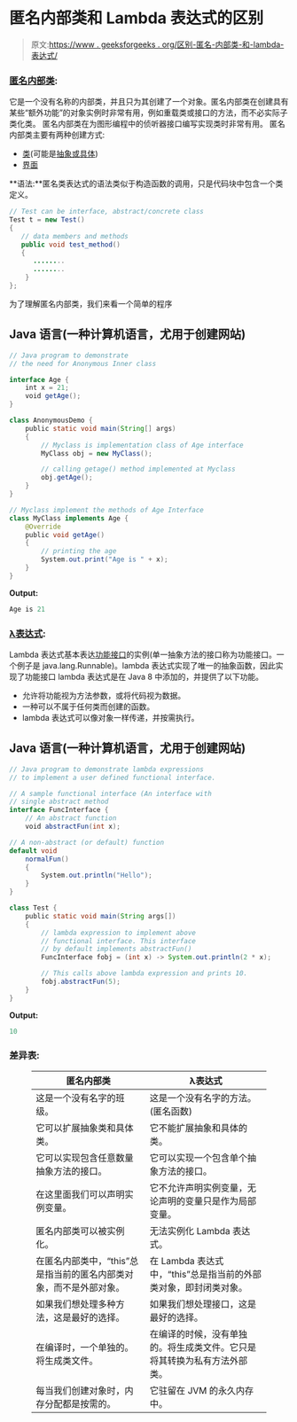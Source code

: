 # 匿名内部类和 Lambda 表达式的区别

> 原文:[https://www . geeksforgeeks . org/区别-匿名-内部类-和-lambda-表达式/](https://www.geeksforgeeks.org/difference-between-anonymous-inner-class-and-lambda-expression/)

### [匿名内部类](https://www.geeksforgeeks.org/anonymous-inner-class-java/):

它是一个没有名称的内部类，并且只为其创建了一个对象。匿名内部类在创建具有某些“额外功能”的对象实例时非常有用，例如重载类或接口的方法，而不必实际子类化类。
匿名内部类在为图形编程中的侦听器接口编写实现类时非常有用。
匿名内部类主要有两种创建方式:

*   [类](https://www.geeksforgeeks.org/classes-objects-java/)(可能是[抽象或具体](https://www.geeksforgeeks.org/difference-between-abstract-class-and-concrete-class-in-java/))
*   [界面](https://www.geeksforgeeks.org/interfaces-in-java/)

**语法:**匿名类表达式的语法类似于构造函数的调用，只是代码块中包含一个类定义。

```java
// Test can be interface, abstract/concrete class
Test t = new Test() 
{
   // data members and methods
   public void test_method() 
   {
      ........
      ........
    }   
};
```

为了理解匿名内部类，我们来看一个简单的程序

## Java 语言(一种计算机语言，尤用于创建网站)

```java
// Java program to demonstrate
// the need for Anonymous Inner class

interface Age {
    int x = 21;
    void getAge();
}

class AnonymousDemo {
    public static void main(String[] args)
    {
        // Myclass is implementation class of Age interface
        MyClass obj = new MyClass();

        // calling getage() method implemented at Myclass
        obj.getAge();
    }
}

// Myclass implement the methods of Age Interface
class MyClass implements Age {
    @Override
    public void getAge()
    {
        // printing the age
        System.out.print("Age is " + x);
    }
}
```

**Output:** 

```java
Age is 21
```

### [λ表达式](https://www.geeksforgeeks.org/lambda-expressions-java-8/):

Lambda 表达式基本表达[功能接口](https://www.geeksforgeeks.org/functional-interfaces-java/)的实例(单一抽象方法的接口称为功能接口。一个例子是 java.lang.Runnable)。lambda 表达式实现了唯一的抽象函数，因此实现了功能接口
lambda 表达式是在 Java 8 中添加的，并提供了以下功能。

*   允许将功能视为方法参数，或将代码视为数据。
*   一种可以不属于任何类而创建的函数。
*   lambda 表达式可以像对象一样传递，并按需执行。

## Java 语言(一种计算机语言，尤用于创建网站)

```java
// Java program to demonstrate lambda expressions
// to implement a user defined functional interface.

// A sample functional interface (An interface with
// single abstract method
interface FuncInterface {
    // An abstract function
    void abstractFun(int x);

// A non-abstract (or default) function
default void
    normalFun()
    {
        System.out.println("Hello");
    }
}

class Test {
    public static void main(String args[])
    {
        // lambda expression to implement above
        // functional interface. This interface
        // by default implements abstractFun()
        FuncInterface fobj = (int x) -> System.out.println(2 * x);

        // This calls above lambda expression and prints 10.
        fobj.abstractFun(5);
    }
}
```

**Output:** 

```java
10
```

### 差异表:

<figure class="table">

| 匿名内部类 | λ表达式 |
| --- | --- |
| 这是一个没有名字的班级。 | 这是一个没有名字的方法。(匿名函数) |
| 它可以扩展抽象类和具体类。 | 它不能扩展抽象和具体的类。 |
| 它可以实现包含任意数量抽象方法的接口。 | 它可以实现一个包含单个抽象方法的接口。 |
| 在这里面我们可以声明实例变量。 | 它不允许声明实例变量，无论声明的变量只是作为局部变量。 |
| 匿名内部类可以被实例化。 | 无法实例化 Lambda 表达式。 |
| 在匿名内部类中，“this”总是指当前的匿名内部类对象，而不是外部对象。 | 在 Lambda 表达式中，“this”总是指当前的外部类对象，即封闭类对象。 |
| 如果我们想处理多种方法，这是最好的选择。 | 如果我们想处理接口，这是最好的选择。 |
| 在编译时，一个单独的。将生成类文件。 | 在编译的时候，没有单独的。将生成类文件。它只是将其转换为私有方法外部类。 |
| 每当我们创建对象时，内存分配都是按需的。 | 它驻留在 JVM 的永久内存中。 |

</figure>